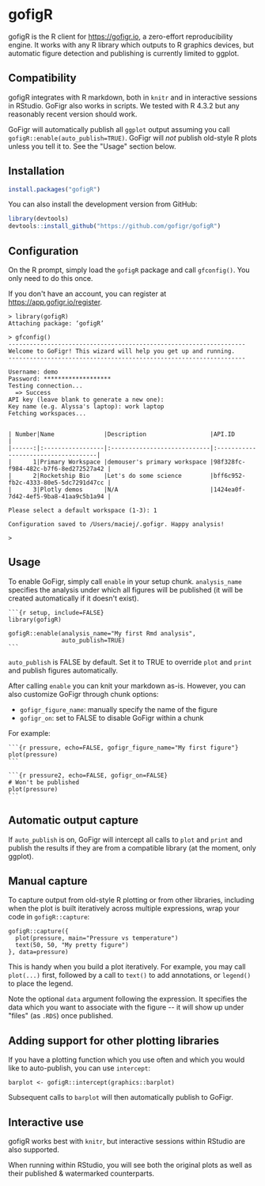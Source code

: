 # gofigR

gofigR is the R client for <https://gofigr.io>, a zero-effort reproducibility engine. It works with any R library which outputs to R graphics devices, but automatic figure detection and publishing is currently limited to ggplot.

## Compatibility

gofigR integrates with R markdown, both in `knitr` and in interactive sessions in RStudio. GoFigr also works in scripts. We tested with R 4.3.2 but any reasonably recent version should work.

GoFigr will automatically publish all `ggplot` output assuming you call `gofigR::enable(auto_publish=TRUE)`. GoFigr will *not* publish old-style R plots unless you tell it to. See the "Usage" section below.

## Installation

``` r
install.packages("gofigR")
```

You can also install the development version from GitHub:

``` r
library(devtools)
devtools::install_github("https://github.com/gofigr/gofigR")
```

## Configuration

On the R prompt, simply load the `gofigR` package and call `gfconfig()`. You only need to do this once.

If you don't have an account, you can register at <https://app.gofigr.io/register>.

```         
> library(gofigR)
Attaching package: ‘gofigR’

> gfconfig()
-------------------------------------------------------------------
Welcome to GoFigr! This wizard will help you get up and running.
-------------------------------------------------------------------

Username: demo
Password: *******************
Testing connection...
  => Success
API key (leave blank to generate a new one): 
Key name (e.g. Alyssa's laptop): work laptop
Fetching workspaces...


| Number|Name              |Description                  |API.ID                               |
|------:|:-----------------|:----------------------------|:------------------------------------|
|      1|Primary Workspace |demouser's primary workspace |98f328fc-f984-482c-b7f6-8ed272527a42 |
|      2|Rocketship Bio    |Let's do some science        |bff6c952-fb2c-4333-80e5-5dc7291d47cc |
|      3|Plotly demos      |N/A                          |1424ea0f-7d42-4ef5-9ba8-41aa9c5b1a94 |

Please select a default workspace (1-3): 1

Configuration saved to /Users/maciej/.gofigr. Happy analysis!

> 
```

## Usage

To enable GoFigr, simply call `enable` in your setup chunk. `analysis_name` specifies the analysis under which all figures will be published (it will be created automatically if it doesn't exist).

```` rmd
```{r setup, include=FALSE}
library(gofigR)

gofigR::enable(analysis_name="My first Rmd analysis",
               auto_publish=TRUE)
```
````

`auto_publish` is FALSE by default. Set it to TRUE to override `plot` and `print` and publish figures automatically.

After calling `enable` you can knit your markdown as-is. However, you can also customize GoFigr through chunk options:

-   `gofigr_figure_name`: manually specify the name of the figure
-   `gofigr_on`: set to FALSE to disable GoFigr within a chunk

For example:

```` rmd
```{r pressure, echo=FALSE, gofigr_figure_name="My first figure"}
plot(pressure)
```
  
```{r pressure2, echo=FALSE, gofigr_on=FALSE}
# Won't be published
plot(pressure)
```
````

## Automatic output capture

If `auto_publish` is on, GoFigr will intercept all calls to `plot` and `print` and publish the results if they are from a compatible library (at the moment, only ggplot).

## Manual capture

To capture output from old-style R plotting or from other libraries, including when the plot is built iteratively across multiple expressions, wrap your code in `gofigR::capture`:

```         
gofigR::capture({
  plot(pressure, main="Pressure vs temperature")
  text(50, 50, "My pretty figure")
}, data=pressure)
```

This is handy when you build a plot iteratively. For example, you may call `plot(...)` first, followed by a call to `text()` to add annotations, or `legend()` to place the legend.

Note the optional `data` argument following the expression. It specifies the data which you want to associate with the figure -- it will show up under "files" (as `.RDS`) once published.

## Adding support for other plotting libraries

If you have a plotting function which you use often and which you would like to auto-publish, you can use `intercept`:

```         
barplot <- gofigR::intercept(graphics::barplot)
```

Subsequent calls to `barplot` will then automatically publish to GoFigr.

## Interactive use

gofigR works best with `knitr`, but interactive sessions within RStudio are also supported.

When running within RStudio, you will see both the original plots as well as their published & watermarked counterparts.
